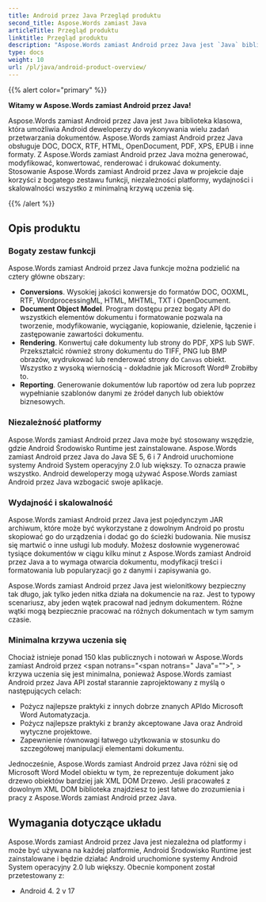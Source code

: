 ```yaml
---
title: Android przez Java Przegląd produktu
second_title: Aspose.Words zamiast Java
articleTitle: Przegląd produktu
linktitle: Przegląd produktu
description: "Aspose.Words zamiast Android przez Java jest `Java` biblioteka klasowa, która umożliwia Android deweloperzy do wykonywania wielu zadań przetwarzania dokumentów."
type: docs
weight: 10
url: /pl/java/android-product-overview/
---
```


{{% alert color="primary" %}}

**Witamy w Aspose.Words zamiast Android przez Java!**

Aspose.Words zamiast Android przez Java jest `Java` biblioteka klasowa, która umożliwia Android deweloperzy do wykonywania wielu zadań przetwarzania dokumentów. Aspose.Words zamiast Android przez Java obsługuje DOC, DOCX, RTF, HTML, OpenDocument, PDF, XPS, EPUB i inne formaty. Z Aspose.Words zamiast Android przez Java można generować, modyfikować, konwertować, renderować i drukować dokumenty. Stosowanie Aspose.Words zamiast Android przez Java w projekcie daje korzyści z bogatego zestawu funkcji, niezależności platformy, wydajności i skalowalności wszystko z minimalną krzywą uczenia się.

{{% /alert %}}

## Opis produktu

### Bogaty zestaw funkcji

Aspose.Words zamiast Android przez Java funkcje można podzielić na cztery główne obszary:

- **Conversions**. Wysokiej jakości konwersje do formatów DOC, OOXML, RTF, WordprocessingML, HTML, MHTML, TXT i OpenDocument.
- **Document Object Model**. Program dostępu przez bogaty API do wszystkich elementów dokumentu i formatowanie pozwala na tworzenie, modyfikowanie, wyciąganie, kopiowanie, dzielenie, łączenie i zastępowanie zawartości dokumentu.
- **Rendering**. Konwertuj całe dokumenty lub strony do PDF, XPS lub SWF. Przekształcić również strony dokumentu do TIFF, PNG lub BMP obrazów, wydrukować lub renderować strony do `Canvas` obiekt. Wszystko z wysoką wiernością - dokładnie jak Microsoft Word® Zrobiłby to.
- **Reporting**. Generowanie dokumentów lub raportów od zera lub poprzez wypełnianie szablonów danymi ze źródeł danych lub obiektów biznesowych.

### Niezależność platformy

Aspose.Words zamiast Android przez Java może być stosowany wszędzie, gdzie Android Środowisko Runtime jest zainstalowane. Aspose.Words zamiast Android przez Java do Java SE 5, 6 i 7 Android uruchomione systemy Android System operacyjny 2.0 lub większy. To oznacza prawie wszystko. Android deweloperzy mogą używać Aspose.Words zamiast Android przez Java wzbogacić swoje aplikacje.

### Wydajność i skalowalność

Aspose.Words zamiast Android przez Java jest pojedynczym JAR archiwum, które może być wykorzystane z dowolnym Android po prostu skopiować go do urządzenia i dodać go do ścieżki budowania. Nie musisz się martwić o inne usługi lub moduły. Możesz dosłownie wygenerować tysiące dokumentów w ciągu kilku minut z Aspose.Words zamiast Android przez Java a to wymaga otwarcia dokumentu, modyfikacji treści i formatowania lub popularyzacji go z danymi i zapisywania go.

Aspose.Words zamiast Android przez Java jest wielonitkowy bezpieczny tak długo, jak tylko jeden nitka działa na dokumencie na raz. Jest to typowy scenariusz, aby jeden wątek pracował nad jednym dokumentem. Różne wątki mogą bezpiecznie pracować na różnych dokumentach w tym samym czasie.

### Minimalna krzywa uczenia się

Chociaż istnieje ponad 150 klas publicznych i notowań w Aspose.Words zamiast Android przez <span notrans="<span notrans=" Java"=""></span>", > krzywa uczenia się jest minimalna, ponieważ Aspose.Words zamiast Android przez Java API został starannie zaprojektowany z myślą o następujących celach:

- Pożycz najlepsze praktyki z innych dobrze znanych APIdo Microsoft Word Automatyzacja.
- Pożycz najlepsze praktyki z branży akceptowane Java oraz Android wytyczne projektowe.
- Zapewnienie równowagi łatwego użytkowania w stosunku do szczegółowej manipulacji elementami dokumentu.

Jednocześnie, Aspose.Words zamiast Android przez Java różni się od Microsoft Word Model obiektu w tym, że reprezentuje dokument jako drzewo obiektów bardziej jak XML DOM Drzewo. Jeśli pracowałeś z dowolnym XML DOM biblioteka znajdziesz to jest łatwe do zrozumienia i pracy z Aspose.Words zamiast Android przez Java.

## Wymagania dotyczące układu

Aspose.Words zamiast Android przez Java jest niezależna od platformy i może być używana na każdej platformie, Android Środowisko Runtime jest zainstalowane i będzie działać Android uruchomione systemy Android System operacyjny 2.0 lub większy. Obecnie komponent został przetestowany z:

- Android 4. 2 v 17
